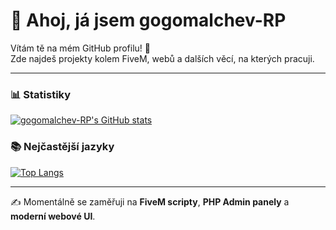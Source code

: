 # 👋 Ahoj, já jsem gogomalchev-RP  

Vítám tě na mém GitHub profilu! 🚀  
Zde najdeš projekty kolem FiveM, webů a dalších věcí, na kterých pracuji.

---

### 📊 Statistiky
[![gogomalchev-RP's GitHub stats](https://github-readme-stats-git-masterorgs-github-readme-stats-team.vercel.app/api?username=gogomalchev-RP&count_private=true&include_all_commits=true&include_orgs=true&show_icons=true&hide_border=true&icon_color=ce2b29&bg_color=212830&text_color=eeeeee&title_color=eeeeee)](https://github.com/anuraghazra/github-readme-stats)

### 📚 Nejčastější jazyky
[![Top Langs](https://github-readme-stats-git-masterorgs-github-readme-stats-team.vercel.app/api/top-langs/?username=gogomalchev-RP&layout=compact&hide_border=true&bg_color=212830&text_color=eeeeee&title_color=eeeeee)](https://github.com/anuraghazra/github-readme-stats)

---

✍️ Momentálně se zaměřuji na **FiveM scripty**, **PHP Admin panely** a **moderní webové UI**.
